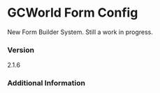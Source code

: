 # GCWorld Form Config

New Form Builder System.  Still a work in progress.




### Version
2.1.6

### Additional Information
